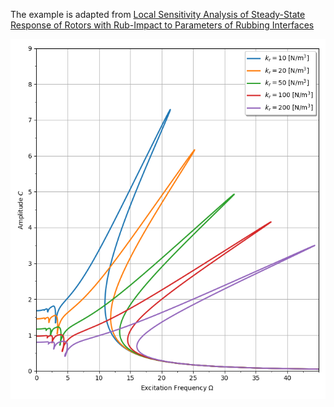 The example is adapted from [Local Sensitivity Analysis of Steady-State Response of Rotors with Rub-Impact to Parameters of Rubbing Interfaces](https://doi.org/10.3390/app11031307)

![Response curves](minghong.png)
